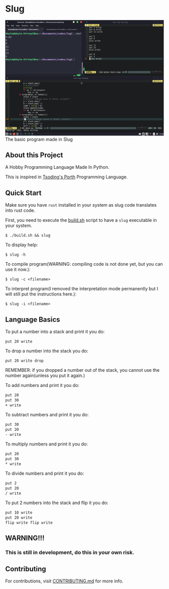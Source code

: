 # Slug

![Screenshot](./slugdev.png)
The basic program made in Slug

## About this Project
A Hobby Programming Language Made In Python.

This is inspired in [Tsoding's Porth](https://gitlab.com/tsoding/porth) Programming Language.

## Quick Start
Make sure you have `rust` installed in your system as slug code translates into rust code.

First, you need to execute the [build.sh](./build.sh) script to have a `slug` executable in your system.
```console
$ ./build.sh && slug
```

To display help:
```console
$ slug -h 
```

To compile program(WARNING: compiling code is not done yet, but you can use it now.):
```console
$ slug -c <filename>
```

To interpret program(I removed the interpretation mode permanently but I will still put the instructions here.):
```console
$ slug -i <filename>
```

## Language Basics
To put a number into a stack and print it you do:
```
put 20 write
```

To drop a number into the stack you do:
```
put 20 write drop
```
REMEMBER: if you dropped a number out of the stack, you cannot use the number again(unless you put it again.)

To add numbers and print it you do:
```
put 20
put 30
+ write
```

To subtract numbers and print it you do:
```
put 30
put 20
- write
```

To multiply numbers and print it you do:
```
put 20
put 30
* write
```

To divide numbers and print it you do:
```
put 2
put 20
/ write
```

To put 2 numbers into the stack and flip it you do:
```
put 10 write
put 20 write
flip write flip write
```
## WARNING!!!
### This is still in development, do this in your own risk.

## Contributing
For contributions, visit [CONTRIBUTING.md](./CONTRIBUTING.md) for more info.
